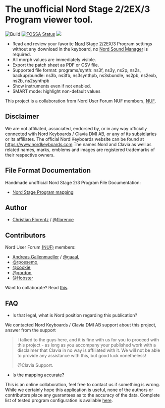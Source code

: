 # The unofficial Nord Stage 2/2EX/3 Program viewer tool.


![Build](https://github.com/Chris55/ns3-program-viewer/workflows/Deploy%20static%20content%20to%20Pages/badge.svg)
[![FOSSA Status](https://app.fossa.com/api/projects/git%2Bgithub.com%2FChris55%2Fns3-program-viewer.svg?type=shield)](https://app.fossa.com/projects/git%2Bgithub.com%2FChris55%2Fns3-program-viewer?ref=badge_shield)
![](https://img.shields.io/badge/Coverage-91%25-83A603.svg?prefix=$coverage$)

- Read and review your favorite [Nord](https://www.nordkeyboards.com) Stage 2/2EX/3 Program settings without any download in the keyboard, no [Nord Sound Manager](https://www.nordkeyboards.com/software-tools/nord-sound-manager) is required.
- All morph values are immediately visible.
- Export the patch sheet as PDF or CSV file.
- Supported file format:
  programs/synth: ns3f, ns3y, ns2p, ns2s,
  backup/bundle: ns3b, ns3fb, ns3synthpb, ns3sbundle, ns2pb, ns2exb, ns2b, ns2synthpb
- Show instruments even if not enabled.
- SMART mode: highlight non-default values

This project is a collaboration from Nord User Forum NUF members, [NUF](https://www.norduserforum.com/nord-stage-forum-f3/ns3-program-viewer-t19939.html).

## Disclaimer
We are not affiliated, associated, endorsed by, or in any way officially connected with Nord Keyboards / Clavia DMI AB, or any of its subsidiaries or its affiliates.
The official Nord Keyboards website can be found at https://www.nordkeyboards.com
The names Nord and Clavia as well as related names, marks, emblems and images are registered trademarks of their respective owners.


## File Format Documentation
Handmade unofficial Nord Stage 2/3 Program File Documentation:
- [Nord Stage Program mapping](https://chris55.github.io/nord-documentation/)

## Author
- [Christian Florentz](https://www.linkedin.com/in/christian-florentz-b2530575/) / [@florence](https://www.norduserforum.com/member26720.html)

## Contributors

Nord User Forum [(NUF)](https://www.norduserforum.com/nord-stage-forum-f3/ns3-program-viewer-t19939.html) members:

- [Andreas Gallenmueller](https://www.linkedin.com/in/andreas-gallenmueller-0b09721/) / [@gaaal](https://www.norduserforum.com/member17851.html),
- [@rpossemo](https://www.norduserforum.com/member29445.html),
- [@cookie](https://www.norduserforum.com/member2298.html),
- [@gordon](https://www.norduserforum.com/member9895.html),
- [@Hobster](https://www.norduserforum.com/member15701.html)

Want to collaborate? Read [this](./docs/readme.md).


## FAQ

- Is that legal, what is Nord position regarding this publication?

We contacted Nord Keyboards / Clavia DMI AB support about this project, answer from the support

> I talked to the guys here, and it is fine with us for you to proceed with this project - as long as you accompany your published work with a disclaimer that Clavia in no way is affiliated with it. We will not be able to provide any assistance with this, but good luck nonetheless!
>
> @Clavia Support.

- Is the mapping accurate?

This is an online collaboration, feel free to contact us if something is wrong. While we certainly hope this application is useful, none of the authors or contributors place any guarantees as to the accuracy of the data.
Complete list of tested program configuration is available [here](./test/test-result.md).
